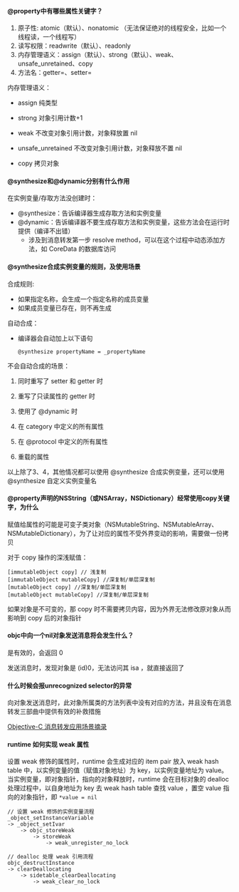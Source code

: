 #### @property中有哪些属性关键字？

1. 原子性: atomic（默认）、nonatomic （无法保证绝对的线程安全，比如一个线程读，一个线程写）
2. 读写权限：readwrite（默认）、readonly
3. 内存管理语义：assign（默认）、strong（默认）、weak、unsafe_unretained、copy
4. 方法名：getter=、setter=

内存管理语义：

- assign 纯类型

- strong 对象引用计数+1

- weak 不改变对象引用计数，对象释放置 nil

- unsafe_unretained 不改变对象引用计数，对象释放不置 nil

- copy 拷贝对象



#### @synthesize和@dynamic分别有什么作用

在实例变量/存取方法没创建时：

- @synthesize：告诉编译器生成存取方法和实例变量
- @dynamic：告诉编译器不要生成存取方法和实例变量，这些方法会在运行时提供（编译不出错）
  - 涉及到消息转发第一步 resolve method，可以在这个过程中动态添加方法，如 CoreData 的数据库访问

#### @synthesize合成实例变量的规则，及使用场景

合成规则:

- 如果指定名称，会生成一个指定名称的成员变量
- 如果成员变量已存在，则不再生成

自动合成：

- 编译器会自动加上以下语句

  ```
  @synthesize propertyName = _propertyName
  ```

  

不会自动合成的场景：

1. 同时重写了 setter 和 getter 时

2. 重写了只读属性的 getter 时

3. 使用了 @dynamic 时

4. 在 category 中定义的所有属性

5. 在 @protocol 中定义的所有属性

6. 重载的属性
  

以上除了3、4，其他情况都可以使用 @synthesize 合成实例变量，还可以使用 @synthesize 自定义实例变量名

#### @property声明的NSString（或NSArray，NSDictionary）经常使用copy关键字，为什么

赋值给属性的可能是可变子类对象（NSMutableString、NSMutableArray、NSMutableDictionary），为了让对应的属性不受外界变动的影响，需要做一份拷贝

对于 copy 操作的深浅赋值：

```
[immutableObject copy] // 浅复制
[immutableObject mutableCopy] //深复制/单层深复制
[mutableObject copy] //深复制/单层深复制
[mutableObject mutableCopy] //深复制/单层深复制
```

如果对象是不可变的，那 copy 时不需要拷贝内容，因为外界无法修改原对象从而影响到 copy 后的对象指针

#### objc中向一个nil对象发送消息将会发生什么？

是有效的，会返回 0

发送消息时，发现对象是 (id)0，无法访问其 isa  ，就直接返回了

#### 什么时候会报unrecognized selector的异常

向对象发送消息时，此对象所属类的方法列表中没有对应的方法，并且没有在消息转发三部曲中提供有效的补救措施

[Objective-C 消息转发应用场景摘录](https://triplecc.github.io/2017/07/09/2017-07-09-objective-cxiao-xi-zhuan-fa-ying-yong-zhi-ji-chu/)

#### runtime 如何实现 weak 属性

设置 weak 修饰的属性时，runtime 会生成对应的 item pair 放入 weak hash table 中，以实例变量的值（赋值对象地址）为 key，以实例变量地址为 value。当实例变量，即对象指针，指向的对象释放时，runtime 会在目标对象的 dealloc 处理过程中，以自身地址为 key 去 weak hash table 查找 value ，置空 value 指向的对象指针，即 `*value = nil`

```
// 设置 weak 修饰的实例变量流程
_object_setInstanceVariable
-> _object_setIvar
	-> objc_storeWeak
		-> storeWeak
			-> weak_unregister_no_lock

// dealloc 处理 weak 引用流程
objc_destructInstance
-> clearDeallocating
	-> sidetable_clearDeallocating
		-> weak_clear_no_lock
```

#### 